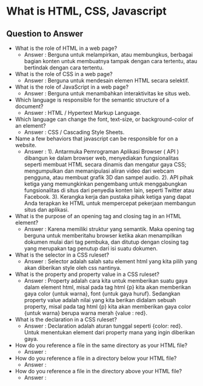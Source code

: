 # What is HTML, CSS, Javascript

## Question to Answer

* What is the role of HTML in a web page?
    * Answer : Berguna untuk melampirkan, atau membungkus, berbagai bagian konten untuk membuatnya tampak dengan cara tertentu, atau bertindak dengan cara tertentu.
* What is the role of CSS in a web page?
    * Answer : Berguna untuk mendesain elemen HTML secara selektif.
* What is the role of JavaScript in a web page?
    * Answer : Berguna untuk menambahkan interaktivitas ke situs web.
* Which language is responsible for the semantic structure of a document?
    * Answer : HTML / Hypertext Markup Language.
* Which language can change the font, text-size, or background-color of an element?
    * Answer : CSS / Cascading Style Sheets.
* Name a few behaviors that javascript can be responsible for on a website.
    * Answer : 1). Antarmuka Pemrograman Aplikasi Browser ( API ) dibangun ke dalam browser web, menyediakan fungsionalitas seperti membuat HTML secara dinamis dan mengatur gaya CSS; mengumpulkan dan memanipulasi aliran video dari webcam pengguna, atau membuat grafik 3D dan sampel audio. 2). API pihak ketiga yang memungkinkan pengembang untuk menggabungkan fungsionalitas di situs dari penyedia konten lain, seperti Twitter atau Facebook. 3). Kerangka kerja dan pustaka pihak ketiga yang dapat Anda terapkan ke HTML untuk mempercepat pekerjaan membangun situs dan aplikasi.
* What is the purpose of an opening tag and closing tag in an HTML element?
    * Answer : Karena memiliki struktur yang semantik. Maka opening tag berguna untuk memberitahu browser ketika akan  menampilkan dokumen mulai dari tag pembuka, dan ditutup dengan closing tag yang merupakan tag penutup dari isi suatu dokumen.
* What is the selector in a CSS ruleset?
    * Answer : Selector adalah salah satu element html yang kita pilih yang akan diberikan style oleh css nantinya.
* What is the property and property value in a CSS ruleset?
    * Answer : Property adalah cara kita untuk memberikan suatu gaya dalam element html, misal pada tag html {p} kita akan memberikan gaya color {untuk warna}, font {untuk gaya huruf}. Sedangkan property value adalah nilai yang kita berikan didalam sebuah property, misal pada tag html {p} kita akan memberikan gaya color {untuk warna} berupa warna merah {value : red}.
* What is the declaration in a CSS ruleset?
    * Answer : Declaration adalah aturan tunggal seperti {color: red}. Untuk menentukan element dari property mana yang ingin diberikan gaya.
* How do you reference a file in the same directory as your HTML file?
    * Answer : 
* How do you reference a file in a directory below your HTML file?
    * Answer : 
* How do you reference a file in the directory above your HTML file?
    * Answer : 